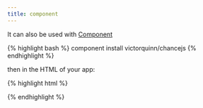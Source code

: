 ```yaml
---
title: component
---
```


It can also be used with [Component](http://component.io)

{% highlight bash %}
component install victorquinn/chancejs
{% endhighlight %}

then in the HTML of your app:

{% highlight html %}
<!-- Load Chance -->
<script type="text/javascript" src="components/victorquinn-chancejs/chance.js"></script>
<script>
  // Use Chance
  alert(chance.string());
</script>
{% endhighlight %}

